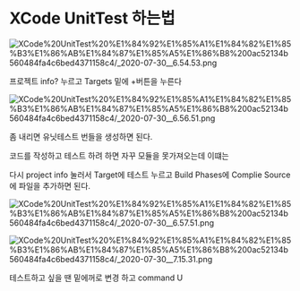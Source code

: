 # XCode UnitTest 하는법

![XCode%20UnitTest%20%E1%84%92%E1%85%A1%E1%84%82%E1%85%B3%E1%86%AB%E1%84%87%E1%85%A5%E1%86%B8%200ac52134b560484fa4c6bed4371158c4/_2020-07-30__6.54.53.png](XCode%20UnitTest%20%E1%84%92%E1%85%A1%E1%84%82%E1%85%B3%E1%86%AB%E1%84%87%E1%85%A5%E1%86%B8%200ac52134b560484fa4c6bed4371158c4/_2020-07-30__6.54.53.png)

프로젝트 info? 누르고 Targets 밑에 +버튼을 누른다

![XCode%20UnitTest%20%E1%84%92%E1%85%A1%E1%84%82%E1%85%B3%E1%86%AB%E1%84%87%E1%85%A5%E1%86%B8%200ac52134b560484fa4c6bed4371158c4/_2020-07-30__6.56.51.png](XCode%20UnitTest%20%E1%84%92%E1%85%A1%E1%84%82%E1%85%B3%E1%86%AB%E1%84%87%E1%85%A5%E1%86%B8%200ac52134b560484fa4c6bed4371158c4/_2020-07-30__6.56.51.png)

좀 내리면 유닛테스트 번들을 생성하면 된다. 

코드를 작성하고 테스트 하려 하면 자꾸 모듈을 못가져오는데 이떄는

다시 project info 눌러서 Target에 테스트 누르고 Build Phases에 Complie Source에 파일을 추가하면 된다.

![XCode%20UnitTest%20%E1%84%92%E1%85%A1%E1%84%82%E1%85%B3%E1%86%AB%E1%84%87%E1%85%A5%E1%86%B8%200ac52134b560484fa4c6bed4371158c4/_2020-07-30__6.57.51.png](XCode%20UnitTest%20%E1%84%92%E1%85%A1%E1%84%82%E1%85%B3%E1%86%AB%E1%84%87%E1%85%A5%E1%86%B8%200ac52134b560484fa4c6bed4371158c4/_2020-07-30__6.57.51.png)

![XCode%20UnitTest%20%E1%84%92%E1%85%A1%E1%84%82%E1%85%B3%E1%86%AB%E1%84%87%E1%85%A5%E1%86%B8%200ac52134b560484fa4c6bed4371158c4/_2020-07-30__7.15.31.png](XCode%20UnitTest%20%E1%84%92%E1%85%A1%E1%84%82%E1%85%B3%E1%86%AB%E1%84%87%E1%85%A5%E1%86%B8%200ac52134b560484fa4c6bed4371158c4/_2020-07-30__7.15.31.png)

테스트하고 싶을 땐  밑에꺼로 변경 하고 command U